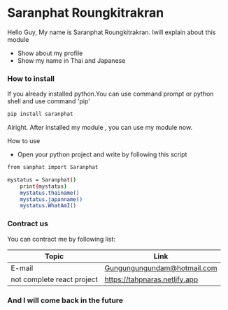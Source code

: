 # Saranphat Roungkitrakran

Hello Guy, My name is Saranphat Roungkitrakran. Iwill explain about this module

  - Show about my profile
  - Show my name in Thai and Japanese


### How to install 

If you already installed python.You can use command prompt or python shell and use command 'pip'

```sh
pip install saranphat
```

Alright. After installed my module , you can use my module now.

How to use 
- Open your python project and write by following this script
```sh
from sanphat import Saranphat

mystatus = Saranphat()
    print(mystatus)
    mystatus.thainame()
    mystatus.japanname()
    mystatus.WhatAmI()
```

### Contract us

You can contract me by following list:

| Topic | Link |
| ------ | ------ |
| E-mail |Gungungungundam@hotmail.com |
| not complete react project | https://tahpnaras.netlify.app |

### And I will come back in the future
